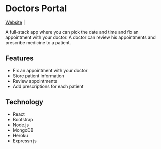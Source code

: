 # Doctors Portal

[Website](https://doctors-portal-e4926.web.app/) | 

A full-stack app where you can pick the date and time and fix an appointment with your doctor. A doctor can review his appointments and prescribe medicine to a patient.

## Features

- Fix an appointment with your doctor
- Store patient information
- Review appointments
- Add prescriptions for each patient

## Technology

- React
- Bootstrap
- Node.js
- MongoDB
- Heroku
- Expressn js
